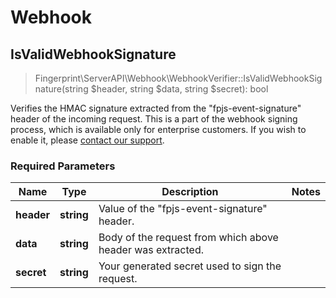 # Webhook

## **IsValidWebhookSignature**

> Fingerprint\ServerAPI\Webhook\WebhookVerifier::IsValidWebhookSignature(string $header, string $data, string $secret): bool

Verifies the HMAC signature extracted from the "fpjs-event-signature" header of the incoming request. This is a part of the webhook signing process, which is available only for enterprise customers.
If you wish to enable it, please [contact our support](https://fingerprint.com/support).

### Required Parameters

| Name       | Type       | Description                                                | Notes |
|------------|------------|------------------------------------------------------------|-------|
| **header** | **string** | Value of the "fpjs-event-signature" header.                |       |
| **data**   | **string** | Body of the request from which above header was extracted. |       | 
| **secret** | **string** | Your generated secret used to sign the request.            |       | 
